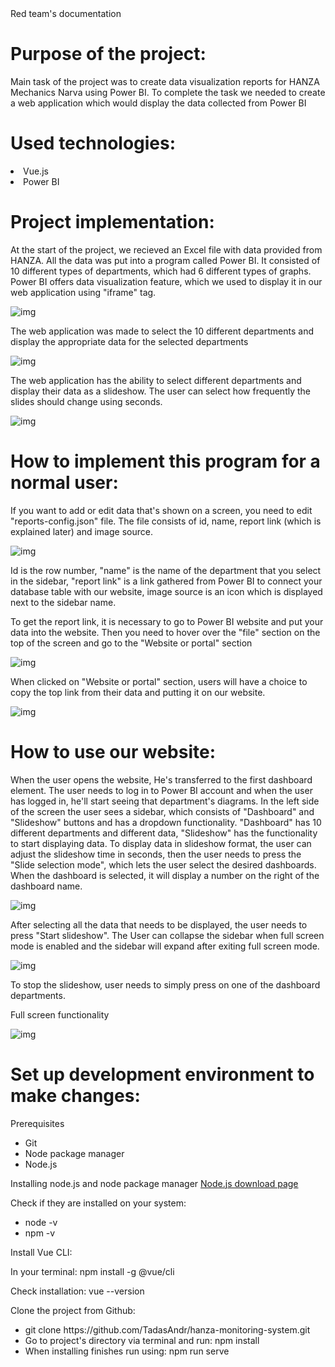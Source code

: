 <div class='documentName'>Red team's documentation</div>

<h1>Purpose of the project:</h1>
<p class='standartParagraph'>Main task of the project was to ​​​​​create data visualization reports for HANZA Mechanics Narva using Power BI. To complete the task we needed to create a web application which​​​​​​ would display the data collected from Power BI</p>


<h1>Used technologies:</h1>
<li>Vue.js</li>
<li>Power BI</li>

<h1>Project implementation:</h1>

<p class='standartParagraph'>At the start of the project, we recieved an Excel file with data provided from HANZA. All the data was put into a program called Power BI. It consisted of 10 different types of departments, which had 6 different types of graphs. Power BI offers data visualization feature, which we used to display it in our web application using "iframe" tag.</p>

![img](/src/assets/Documentation/1.png)

<p class='standartParagraph'>The web application was made to select the 10 different departments and display the appropriate data for the selected departments </p>

![img](/src/assets/Documentation/dashboardsection.png)

<p class='standartParagraph'>The web application has the ability to select different departments and display their data as a slideshow. The user can select how frequently the slides should change using seconds.</p>

![img](/src/assets/Documentation/slideshow.png)



<h1>How to implement this program for a normal user:</h1>
<p class='standartParagraph'>If you want to add or edit data that's shown on a screen, you need to edit "reports-config.json" file. The file consists of id, name, report link (which is explained later) and image source. </p>

![img](/src/assets/Documentation/4.png)

<p class='standartParagraph'>Id is the row number, "name" is the name of the department that you select in the sidebar, "report link" is a link gathered from Power BI to connect your database table with our website, image source is an icon which is displayed next to the sidebar name.</p>

<p class='standartParagraph'>To get the report link, it is necessary to go to Power BI website and put your data into the website. Then you need to hover over the "file" section on the top of the screen and go to the "Website or portal" section</p>

![img](/src/assets/Documentation/5.png)

<p class='standartParagraph'>When clicked on "Website or portal" section, users will have a choice to copy the top link from their data and putting it on our website.</p>

![img](/src/assets/Documentation/6.png)

<h1>How to use our website:</h1>

<p class='standartParagraph'>When the user opens the website, He's transferred to the first dashboard element. The user needs to log in to Power BI account and when the user has logged in, he'll start seeing that department's diagrams. In the left side of the screen the user sees a sidebar, which consists of "Dashboard" and "Slideshow" buttons and has a dropdown functionality. "Dashboard" has 10 different departments and different data, "Slideshow" has the functionality to start displaying data. To display data in slideshow format, the user can adjust the slideshow time in seconds, then the user needs to press the "Slide selection mode", which lets the user select the desired dashboards. When the dashboard is selected, it will display a number on the right of the dashboard name. </p>

![img](/src/assets/Documentation/slideshowDashboard.png)

<p class='standartParagraph'>After selecting all the data that needs to be displayed, the user needs to press "Start slideshow". The User can collapse the sidebar when  full screen mode is enabled and the sidebar will expand after exiting full screen mode.</p>


![img](/src/assets/Documentation/fullscreen.png)

<p class='standartParagraph'>To stop the slideshow, user needs to simply press on one of the dashboard departments.</p>
<p class='standartParagraph'>Full screen functionality</p>

![img](/src/assets/Documentation/fullscreendisplay.png)

<h1>Set up development environment to make changes:</h1>
<p class='standartParagraph'>Prerequisites</p>
<ul>
<li>
Git
</li>
<li>
Node package manager
</li>
<li>
Node.js
</li>
</ul>
<p class='standartParagraph'>Installing node.js and node package manager <a href="https://nodejs.org/en">Node.js download page</a></p>
<p class='standartParagraph'>Check if they are installed on your system:</p>
<ul>
<li>
node -v
</li>
<li>
npm -v
</li>
</ul>
<p class='standartParagraph'>Install Vue CLI:</p>
<p class='standartParagraph'>In your terminal: npm install -g @vue/cli</p>
<p class='standartParagraph'>Check installation: vue --version</p>
<p class='standartParagraph'>Clone the project from Github:</p>
<ul>
<li>
git clone https://github.com/TadasAndr/hanza-monitoring-system.git
</li>
<li>
Go to project's directory via terminal and run: npm install
</li>
<li>
When installing finishes run using: npm run serve
</li>
</ul>



